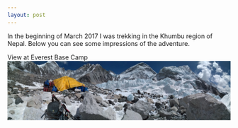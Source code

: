```yaml
---
layout: post
---
```

In the beginning of March 2017 I was trekking in the Khumbu region of Nepal. Below you can see some impressions of the adventure.

View at Everest Base Camp 
<img src="/images/PANO_20170320_112314.jpg">
